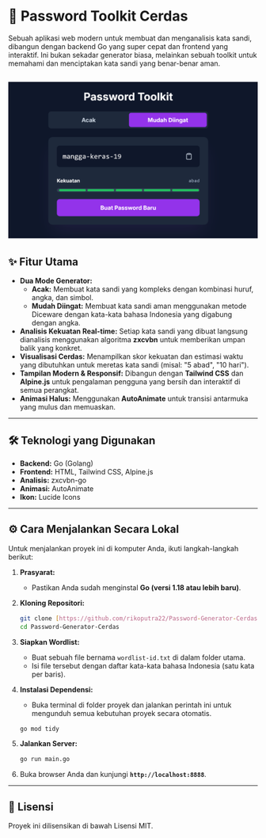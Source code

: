# 🚀 Password Toolkit Cerdas

Sebuah aplikasi web modern untuk membuat dan menganalisis kata sandi, dibangun dengan backend Go yang super cepat dan frontend yang interaktif. Ini bukan sekadar generator biasa, melainkan sebuah toolkit untuk memahami dan menciptakan kata sandi yang benar-benar aman.

![Screenshot Placeholder](Screenshot.png)
-----------------

## ✨ Fitur Utama

* **Dua Mode Generator:**
    * **Acak:** Membuat kata sandi yang kompleks dengan kombinasi huruf, angka, dan simbol.
    * **Mudah Diingat:** Membuat kata sandi aman menggunakan metode Diceware dengan kata-kata bahasa Indonesia yang digabung dengan angka.
* **Analisis Kekuatan Real-time:** Setiap kata sandi yang dibuat langsung dianalisis menggunakan algoritma **zxcvbn** untuk memberikan umpan balik yang konkret.
* **Visualisasi Cerdas:** Menampilkan skor kekuatan dan estimasi waktu yang dibutuhkan untuk meretas kata sandi (misal: "5 abad", "10 hari").
* **Tampilan Modern & Responsif:** Dibangun dengan **Tailwind CSS** dan **Alpine.js** untuk pengalaman pengguna yang bersih dan interaktif di semua perangkat.
* **Animasi Halus:** Menggunakan **AutoAnimate** untuk transisi antarmuka yang mulus dan memuaskan.

---

## 🛠️ Teknologi yang Digunakan

* **Backend:** Go (Golang)
* **Frontend:** HTML, Tailwind CSS, Alpine.js
* **Analisis:** zxcvbn-go
* **Animasi:** AutoAnimate
* **Ikon:** Lucide Icons

---

## ⚙️ Cara Menjalankan Secara Lokal

Untuk menjalankan proyek ini di komputer Anda, ikuti langkah-langkah berikut:

1.  **Prasyarat:**
    * Pastikan Anda sudah menginstal **Go (versi 1.18 atau lebih baru)**.

2.  **Kloning Repositori:**
    ```bash
    git clone [https://github.com/rikoputra22/Password-Generator-Cerdas.git](https://github.com/rikoputra22/Password-Generator-Cerdas.git)
    cd Password-Generator-Cerdas
    ```

3.  **Siapkan Wordlist:**
    * Buat sebuah file bernama `wordlist-id.txt` di dalam folder utama.
    * Isi file tersebut dengan daftar kata-kata bahasa Indonesia (satu kata per baris).

4.  **Instalasi Dependensi:**
    * Buka terminal di folder proyek dan jalankan perintah ini untuk mengunduh semua kebutuhan proyek secara otomatis.
    ```bash
    go mod tidy
    ```

5.  **Jalankan Server:**
    ```bash
    go run main.go
    ```

6.  Buka browser Anda dan kunjungi **`http://localhost:8888`**.

---

## 📄 Lisensi

Proyek ini dilisensikan di bawah Lisensi MIT.
